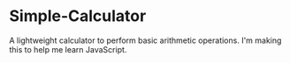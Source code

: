 # Simple-Calculator
A lightweight calculator to perform basic arithmetic operations. I'm making this to help me learn JavaScript. 
